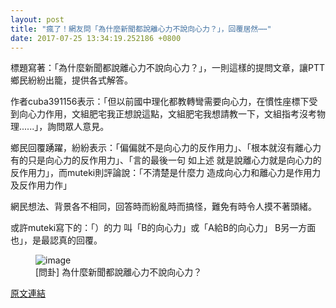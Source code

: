 ```yaml
---
layout: post
title: "瘋了！網友問「為什麼新聞都說離心力不說向心力？」，回覆居然⋯⋯"
date: 2017-07-25 13:34:19.252186 +0800
---
```


標題寫著：「為什麼新聞都說離心力不說向心力？」，一則這樣的提問文章，讓PTT鄉民紛紛出籠，提供各式解答。

作者cuba391156表示：「但以前國中理化都教轉彎需要向心力，在慣性座標下受到向心力作用，文組肥宅我正想說這點，文組肥宅我想請教一下，文組指考沒考物理......」，詢問眾人意見。

鄉民回覆踴躍，紛紛表示：「偏偏就不是向心力的反作用力」、「根本就沒有離心力 有的只是向心力的反作用力」、「言的最後一句 如上述 就是說離心力就是向心力的反作用力」，而muteki則評論說：「不清楚是什麼力 造成向心力和離心力是作用力及反作用力作」

網民想法、背景各不相同，回答時而紛亂時而搞怪，難免有時令人摸不著頭緒。

或許muteki寫下的：「）的力 叫「B的向心力」或「A給B的向心力」 B另一方面也」，是最認真的回覆。

<figure>
<img src="http://i.imgur.com/PTn8Z3s.jpg" alt="image">
<figcaption>
[問卦] 為什麼新聞都說離心力不說向心力？
</figcaption>
</figure>

<a href = "https://www.ptt.cc/bbs/Gossiping/M.1500914371.A.C95.html">原文連結</a>

